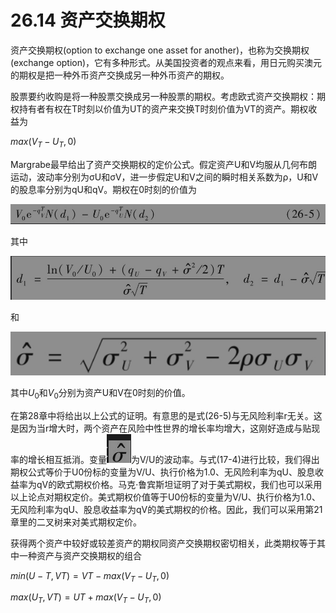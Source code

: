 # 26.14 资产交换期权


资产交换期权(option to exchange one asset for another)，也称为交换期权(exchange option)，它有多种形式。从美国投资者的观点来看，用日元购买澳元的期权是把一种外币资产交换成另一种外币资产的期权。


股票要约收购是将一种股票交换成另一种股票的期权。考虑欧式资产交换期权：期权持有者有权在T时刻以价值为UT的资产来交换T时刻价值为VT的资产。期权收益为



$`max(V_T-U_T,0)`$


Margrabe最早给出了资产交换期权的定价公式。假定资产U和V均服从几何布朗运动，波动率分别为σU和σV，进一步假定U和V之间的瞬时相关系数为ρ，U和V的股息率分别为qU和qV。期权在0时刻的价值为



![](images/2024-03-22-11-23-15.png)


其中


![](images/2024-03-22-11-23-32.png)


和


![](images/2024-03-22-11-23-49.png)


其中$`U_0`$和$`V_0`$分别为资产U和V在0时刻的价值。


在第28章中将给出以上公式的证明。有意思的是式(26-5)与无风险利率r无关。这是因为当r增大时，两个资产在风险中性世界的增长率均增大，这刚好造成与贴现率的增长相互抵消。变量![](images/2024-03-22-11-24-18.png)为V/U的波动率。与式(17-4)进行比较，我们得出期权公式等价于U0份标的变量为V/U、执行价格为1.0、无风险利率为qU、股息收益率为qV的欧式期权价格。马克·鲁宾斯坦证明了对于美式期权，我们也可以采用以上论点对期权定价。美式期权价值等于U0份标的变量为V/U、执行价格为1.0、无风险利率为qU、股息收益率为qV的美式期权的价格。因此，我们可以采用第21章里的二叉树来对美式期权定价。


获得两个资产中较好或较差资产的期权同资产交换期权密切相关，此类期权等于其中一种资产与资产交换期权的组合


$`min(U-T,VT)=VT-max(V_T-U_T,0)`$

$`max(U_T,VT)=UT+max(V_T-U_T,0)`$